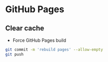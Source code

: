 # GitHub Pages

## Clear cache

- Force GitHub Pages build

```bash
git commit -m 'rebuild pages' --allow-empty
git push
```
